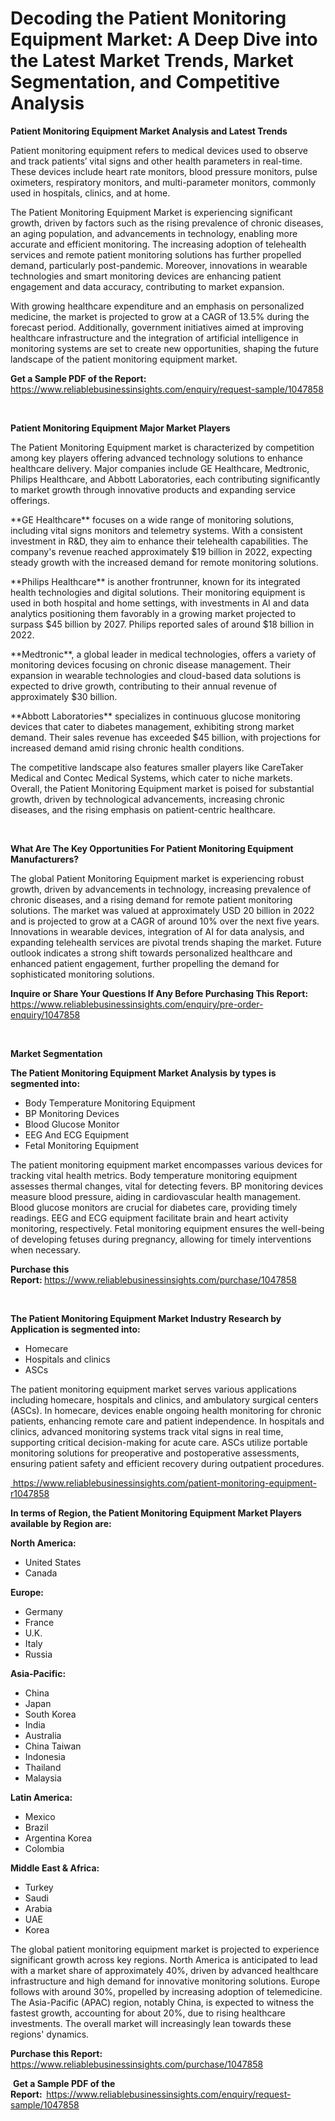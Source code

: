 <p><h1>Decoding the Patient Monitoring Equipment Market: A Deep Dive into the Latest Market Trends, Market Segmentation, and Competitive Analysis</h1></p><p><strong>Patient Monitoring Equipment Market Analysis and Latest Trends</strong></p>
<p><p>Patient monitoring equipment refers to medical devices used to observe and track patients’ vital signs and other health parameters in real-time. These devices include heart rate monitors, blood pressure monitors, pulse oximeters, respiratory monitors, and multi-parameter monitors, commonly used in hospitals, clinics, and at home.</p><p>The Patient Monitoring Equipment Market is experiencing significant growth, driven by factors such as the rising prevalence of chronic diseases, an aging population, and advancements in technology, enabling more accurate and efficient monitoring. The increasing adoption of telehealth services and remote patient monitoring solutions has further propelled demand, particularly post-pandemic. Moreover, innovations in wearable technologies and smart monitoring devices are enhancing patient engagement and data accuracy, contributing to market expansion.</p><p>With growing healthcare expenditure and an emphasis on personalized medicine, the market is projected to grow at a CAGR of 13.5% during the forecast period. Additionally, government initiatives aimed at improving healthcare infrastructure and the integration of artificial intelligence in monitoring systems are set to create new opportunities, shaping the future landscape of the patient monitoring equipment market.</p></p>
<p><strong>Get a Sample PDF of the Report:&nbsp;</strong> <a href="https://www.reliablebusinessinsights.com/enquiry/request-sample/1047858?utm_campaign=2811&utm_medium=2&utm_source=Github&utm_content=ia&utm_term=13042025&utm_id=patient-monitoring-equipment">https://www.reliablebusinessinsights.com/enquiry/request-sample/1047858</a></p>
<p>&nbsp;</p>
<p><strong>Patient Monitoring Equipment Major Market Players</strong></p>
<p><p>The Patient Monitoring Equipment market is characterized by competition among key players offering advanced technology solutions to enhance healthcare delivery. Major companies include GE Healthcare, Medtronic, Philips Healthcare, and Abbott Laboratories, each contributing significantly to market growth through innovative products and expanding service offerings.</p><p>**GE Healthcare** focuses on a wide range of monitoring solutions, including vital signs monitors and telemetry systems. With a consistent investment in R&D, they aim to enhance their telehealth capabilities. The company's revenue reached approximately $19 billion in 2022, expecting steady growth with the increased demand for remote monitoring solutions.</p><p>**Philips Healthcare** is another frontrunner, known for its integrated health technologies and digital solutions. Their monitoring equipment is used in both hospital and home settings, with investments in AI and data analytics positioning them favorably in a growing market projected to surpass $45 billion by 2027. Philips reported sales of around $18 billion in 2022.</p><p>**Medtronic**, a global leader in medical technologies, offers a variety of monitoring devices focusing on chronic disease management. Their expansion in wearable technologies and cloud-based data solutions is expected to drive growth, contributing to their annual revenue of approximately $30 billion.</p><p>**Abbott Laboratories** specializes in continuous glucose monitoring devices that cater to diabetes management, exhibiting strong market demand. Their sales revenue has exceeded $45 billion, with projections for increased demand amid rising chronic health conditions.</p><p>The competitive landscape also features smaller players like CareTaker Medical and Contec Medical Systems, which cater to niche markets. Overall, the Patient Monitoring Equipment market is poised for substantial growth, driven by technological advancements, increasing chronic diseases, and the rising emphasis on patient-centric healthcare.</p></p>
<p>&nbsp;</p>
<p><strong>What Are The Key Opportunities For Patient Monitoring Equipment Manufacturers?</strong></p>
<p><p>The global Patient Monitoring Equipment market is experiencing robust growth, driven by advancements in technology, increasing prevalence of chronic diseases, and a rising demand for remote patient monitoring solutions. The market was valued at approximately USD 20 billion in 2022 and is projected to grow at a CAGR of around 10% over the next five years. Innovations in wearable devices, integration of AI for data analysis, and expanding telehealth services are pivotal trends shaping the market. Future outlook indicates a strong shift towards personalized healthcare and enhanced patient engagement, further propelling the demand for sophisticated monitoring solutions.</p></p>
<p><strong>Inquire or Share Your Questions If Any Before Purchasing This Report:</strong> <a href="https://www.reliablebusinessinsights.com/enquiry/pre-order-enquiry/1047858?utm_campaign=2811&utm_medium=2&utm_source=Github&utm_content=ia&utm_term=13042025&utm_id=patient-monitoring-equipment">https://www.reliablebusinessinsights.com/enquiry/pre-order-enquiry/1047858</a></p>
<p>&nbsp;</p>
<p><strong>Market Segmentation</strong></p>
<p><strong>The Patient Monitoring Equipment Market Analysis by types is segmented into:</strong></p>
<p><ul><li>Body Temperature Monitoring Equipment</li><li>BP Monitoring Devices</li><li>Blood Glucose Monitor</li><li>EEG And ECG Equipment</li><li>Fetal Monitoring Equipment</li></ul></p>
<p><p>The patient monitoring equipment market encompasses various devices for tracking vital health metrics. Body temperature monitoring equipment assesses thermal changes, vital for detecting fevers. BP monitoring devices measure blood pressure, aiding in cardiovascular health management. Blood glucose monitors are crucial for diabetes care, providing timely readings. EEG and ECG equipment facilitate brain and heart activity monitoring, respectively. Fetal monitoring equipment ensures the well-being of developing fetuses during pregnancy, allowing for timely interventions when necessary.</p></p>
<p><strong>Purchase this Report:&nbsp;</strong><a href="https://www.reliablebusinessinsights.com/purchase/1047858?utm_campaign=2811&utm_medium=2&utm_source=Github&utm_content=ia&utm_term=13042025&utm_id=patient-monitoring-equipment">https://www.reliablebusinessinsights.com/purchase/1047858</a></p>
<p>&nbsp;</p>
<p><strong>The Patient Monitoring Equipment Market Industry Research by Application is segmented into:</strong></p>
<p><ul><li>Homecare</li><li>Hospitals and clinics</li><li>ASCs</li></ul></p>
<p><p>The patient monitoring equipment market serves various applications including homecare, hospitals and clinics, and ambulatory surgical centers (ASCs). In homecare, devices enable ongoing health monitoring for chronic patients, enhancing remote care and patient independence. In hospitals and clinics, advanced monitoring systems track vital signs in real time, supporting critical decision-making for acute care. ASCs utilize portable monitoring solutions for preoperative and postoperative assessments, ensuring patient safety and efficient recovery during outpatient procedures.</p></p>
<p><a href="https://www.reliablebusinessinsights.com/patient-monitoring-equipment-r1047858?utm_campaign=2811&utm_medium=2&utm_source=Github&utm_content=ia&utm_term=13042025&utm_id=patient-monitoring-equipment">&nbsp;https://www.reliablebusinessinsights.com/patient-monitoring-equipment-r1047858</a></p>
<p><strong>In terms of Region, the Patient Monitoring Equipment Market Players available by Region are:</strong></p>
<p>
    <p> <strong> North America: </strong>
        <ul>
            <li>United States</li>
            <li>Canada</li>
        </ul>
        </p> 
    <p> <strong> Europe: </strong>
        <ul>
            <li>Germany</li>
            <li>France</li>
            <li>U.K.</li>
            <li>Italy</li>
            <li>Russia</li>
        </ul>
        </p> 
    <p> <strong> Asia-Pacific: </strong>
        <ul>
            <li>China</li>
            <li>Japan</li>
            <li>South Korea</li>
            <li>India</li>
            <li>Australia</li>
            <li>China Taiwan</li>
            <li>Indonesia</li>
            <li>Thailand</li>
            <li>Malaysia</li>
        </ul>
        </p> 
    <p> <strong> Latin America: </strong>
        <ul>
            <li>Mexico</li>
            <li>Brazil</li>
            <li>Argentina Korea</li>
            <li>Colombia</li>
        </ul>
        </p> 
    <p> <strong> Middle East & Africa: </strong>
        <ul>
            <li>Turkey</li>
            <li>Saudi</li>
            <li>Arabia</li>
            <li>UAE</li>
            <li>Korea</li>
        </ul>
    </p>
    </p>
<p><p>The global patient monitoring equipment market is projected to experience significant growth across key regions. North America is anticipated to lead with a market share of approximately 40%, driven by advanced healthcare infrastructure and high demand for innovative monitoring solutions. Europe follows with around 30%, propelled by increasing adoption of telemedicine. The Asia-Pacific (APAC) region, notably China, is expected to witness the fastest growth, accounting for about 20%, due to rising healthcare investments. The overall market will increasingly lean towards these regions' dynamics.</p></p>
<p><strong>Purchase this Report: </strong><a href="https://www.reliablebusinessinsights.com/purchase/1047858?utm_campaign=2811&utm_medium=2&utm_source=Github&utm_content=ia&utm_term=13042025&utm_id=patient-monitoring-equipment">https://www.reliablebusinessinsights.com/purchase/1047858</a></p>
<p>&nbsp;<strong>Get a Sample PDF of the Report:&nbsp;&nbsp;</strong><a href="https://www.reliablebusinessinsights.com/enquiry/request-sample/1047858?utm_campaign=2811&utm_medium=2&utm_source=Github&utm_content=ia&utm_term=13042025&utm_id=patient-monitoring-equipment">https://www.reliablebusinessinsights.com/enquiry/request-sample/1047858</a></p>
<p><strong></strong></p>
<p><p></p><p></p><p></p></p>